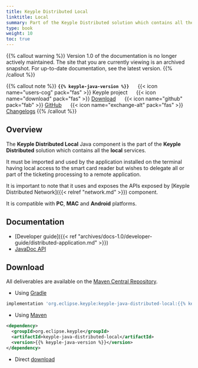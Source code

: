 ```yaml
---
title: Keyple Distributed Local
linktitle: Local
summary: Part of the Keyple Distributed solution which contains all the local services.
type: book
weight: 10
toc: true
---
```

{{% callout warning %}}
Version 1.0 of the documentation is no longer actively maintained. The site that you are currently viewing is an archived snapshot. For up-to-date documentation, see the latest version.
{{% /callout %}}

{{% callout note %}}
**`{{% keyple-java-version %}}`**
&nbsp;&nbsp;&nbsp;&nbsp;&nbsp;{{< icon name="users-cog" pack="fas" >}}
Keyple project
&nbsp;&nbsp;&nbsp;&nbsp;&nbsp;{{< icon name="download" pack="fas" >}}
[Download](#download)
&nbsp;&nbsp;&nbsp;&nbsp;&nbsp;{{< icon name="github" pack="fab" >}}
[GitHub](https://github.com/eclipse-keyple/keyple-java/tree/master/java/component/keyple-distributed/local)
&nbsp;&nbsp;&nbsp;&nbsp;&nbsp;{{< icon name="exchange-alt" pack="fas" >}}
[Changelogs](https://github.com/eclipse-keyple/keyple-java/releases/)
{{% /callout %}}

## Overview

The **Keyple Distributed Local** Java component is the part of the **Keyple Distributed** solution which contains all the **local** services.

It must be imported and used by the application installed on the terminal having local access to the smart card reader but wishes to delegate all or part of the ticketing processing to a remote application.

It is important to note that it uses and exposes the APIs exposed by [Keyple Distributed Network]({{< relref "network.md" >}}) component.

It is compatible with **PC**, **MAC** and **Android** platforms.

## Documentation

* [Developer guide]({{< ref "archives/docs-1.0/developer-guide/distributed-application.md" >}})
* <a href="../../../../archives/docs-1.0/api-reference/java-api/keyple-java-distributed-local/{{% keyple-java-version %}}/index.html">JavaDoc API</a>

## Download

All deliverables are available on the [Maven Central Repository](https://search.maven.org/).

* Using [Gradle](https://gradle.org/)

```gradle
implementation 'org.eclipse.keyple:keyple-java-distributed-local:{{% keyple-java-version %}}'
```

* Using [Maven](https://maven.apache.org/)

```xml
<dependency>
  <groupId>org.eclipse.keyple</groupId>
  <artifactId>keyple-java-distributed-local</artifactId>
  <version>{{% keyple-java-version %}}</version>
</dependency>
```

* Direct [download](https://central.sonatype.dev/search?q=keyple-java-distributed-local)